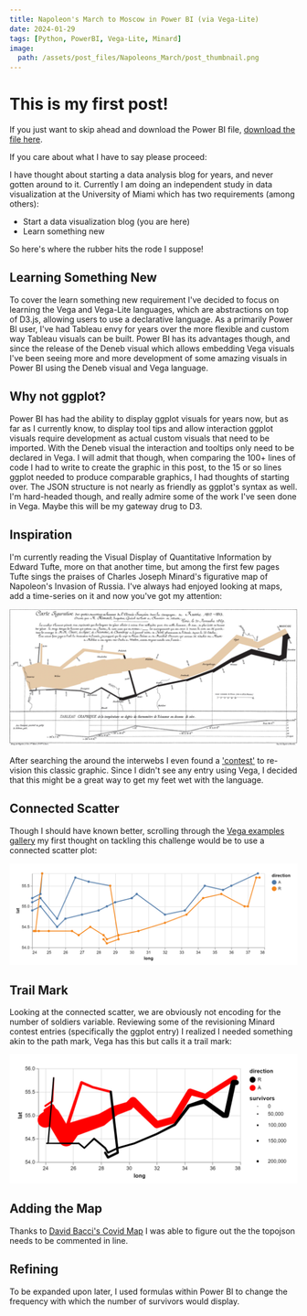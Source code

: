 ```yaml
---
title: Napoleon's March to Moscow in Power BI (via Vega-Lite)
date: 2024-01-29
tags: [Python, PowerBI, Vega-Lite, Minard]
image:
  path: /assets/post_files/Napoleons_March/post_thumbnail.png
---
```


# This is my first post!

If you just want to skip ahead and download the Power BI file, [download the file here](/assets/post_files/Napoleons_March/Napoleons_March_PBI_Vega-Lite.pbix).  

If you care about what I have to say please proceed:

I have thought about starting a data analysis blog for years, and never gotten around to it.  Currently I am doing an independent study in data visualization at the University of Miami which has two requirements (among others):
  - Start a data visualization blog (you are here)
  - Learn something new
	
So here's where the rubber hits the rode I suppose!

## Learning Something New
To cover the learn something new requirement I've decided to focus on learning the Vega and Vega-Lite languages, which are abstractions on top of D3.js, allowing users to use a declarative language.  As a primarily Power BI user, I've had Tableau envy for years over the more flexible and custom way Tableau visuals can be built.  Power BI has its advantages though, and since the release of the Deneb visual which allows embedding Vega visuals I've been seeing more and more development of some amazing visuals in Power BI using the Deneb visual and Vega language.

## Why not ggplot?
Power BI has had the ability to display ggplot visuals for years now, but as far as I currently know, to display tool tips and allow interaction ggplot visuals require development as actual custom visuals that need to be imported.  With the Deneb visual the interaction and tooltips only need to be declared in Vega.  I will admit that though, when comparing the 100+ lines of code I had to write to create the graphic in this post, to the 15 or so lines ggplot needed to produce comparable graphics, I had thoughts of starting over.  The JSON structure is not nearly as friendly as ggplot's syntax as well.  I'm hard-headed though, and really admire some of the work I've seen done in Vega.  Maybe this will be my gateway drug to D3.

## Inspiration 
I'm currently reading the Visual Display of Quantitative Information by Edward Tufte, more on that another time, but among the first few pages Tufte sings the praises of Charles Joseph Minard's figurative map of Napoleon's Invasion of Russia.  I've always had enjoyed looking at maps, add a time-series on it and now you've got my attention:

![Minards Original1](/assets/post_files/Napoleons_March/minard_original.png "Minards Original2")


After searching the around the interwebs I even found a ['contest'](https://www.datavis.ca/gallery/re-minard.php)
 to re-vision this classic graphic.  Since I didn't see any entry using Vega, I decided that this might be a great way to get my feet wet with the language.



## Connected Scatter
Though I should have known better, scrolling through the [Vega examples gallery](https://vega.github.io/vega-lite/examples/) my first thought on tackling this challenge would be to use a connected scatter plot: 

![CS1](/assets/post_files/Napoleons_March/Connected_scatter.png "CS2")



## Trail Mark
Looking at the connected scatter, we are obviously not encoding for the number of soldiers variable.  Reviewing some of the revisioning Minard contest entries (specifically the ggplot entry) I realized I needed something akin to the path mark, Vega has this but calls it a trail mark:

![TR1](/assets/post_files/Napoleons_March/trail_mark.png "TR2")



## Adding the Map 
Thanks to [David Bacci's Covid Map](https://github.com/PBI-David/Deneb-Showcase/tree/main/Covid%20Map) I was able to figure out the the topojson needs to be commented in line.


## Refining

To be expanded upon later, I used formulas within Power BI to change the frequency with which the number of survivors would display.

